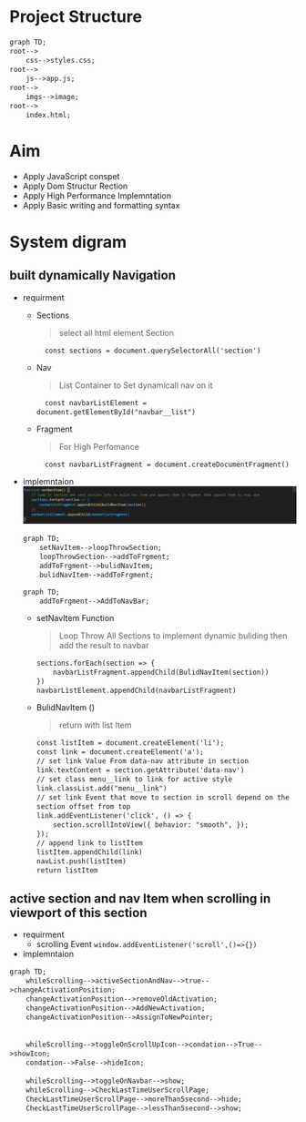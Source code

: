 # Project Structure 
```mermaid
graph TD;
root-->
    css-->styles.css;
root-->
    js-->app.js;
root-->
    imgs-->image;
root-->
    index.html;

```
# Aim
  - Apply JavaScript conspet
  - Apply Dom Structur Rection
  - Apply High Performance Implemntation
  - Apply Basic writing and formatting syntax

# System digram
## built dynamically Navigation     
- requirment 
    + Sections 
        > select all html element Section  
        >
            const sections = document.querySelectorAll('section')
    + Nav 
        > List Container to Set dynamicall nav on it
        >  
            const navbarListElement = document.getElementById("navbar__list")
    + Fragment 
        > For High Perfomance
        >
            const navbarListFragment = document.createDocumentFragment()

- implemntaion
    ![implemntaion of dynamically Navigation](img/setNavItem.png)
    ```mermaid
    graph TD;
        setNavItem-->loopThrowSection;
        loopThrowSection-->addToFrgment;
        addToFrgment-->bulidNavItem;
        bulidNavItem-->addToFrgment;
    ```
    ```mermaid
    graph TD;
        addToFrgment-->AddToNavBar;
    ```

  + setNavItem Function    
      > Loop Throw All Sections to implement dynamic buliding then add the result to navbar
      > 
        sections.forEach(section => {
            navbarListFragment.appendChild(BulidNavItem(section))
        })
        navbarListElement.appendChild(navbarListFragment)  
  + BulidNavItem ()     
    > return with list Item 
    >   
        const listItem = document.createElement('li');
        const link = document.createElement('a');
        // set link Value From data-nav attribute in section
        link.textContent = section.getAttribute('data-nav')
        // set class menu__link to link for active style
        link.classList.add("menu__link")
        // set link Event that move to section in scroll depend on the section offset from top
        link.addEventListener('click', () => {
            section.scrollIntoView({ behavior: "smooth", });
        });
        // append link to listItem
        listItem.appendChild(link)
        navList.push(listItem)
        return listItem

## active section and nav Item when scrolling in viewport of this section
- requirment
    + scrolling Event 
        ```window.addEventListener('scroll',()=>{})```
- implemntaion
```mermaid
graph TD;
    whileScrolling-->activeSectionAndNav-->true-->changeActivationPosition;
    changeActivationPosition-->removeOldActivation;
    changeActivationPosition-->AddNewActivation;
    changeActivationPosition-->AssignToNewPointer;


    whileScrolling-->toggleOnScrollUpIcon-->condation-->True-->showIcon;
    condation-->False-->hideIcon;

    whileScrolling-->toggleOnNavbar-->show;
    whileScrolling-->CheckLastTimeUserScrollPage;
    CheckLastTimeUserScrollPage-->moreThan5second-->hide;
    CheckLastTimeUserScrollPage-->lessThan5second-->show;

```

